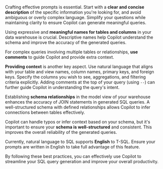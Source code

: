 Crafting effective prompts is essential. Start with a **clear and concise description** of the specific information you're looking for, and avoid ambiguous or overly complex language. Simplify your questions while maintaining clarity to ensure Copilot can generate meaningful queries.

Using expressive and **meaningful names for tables and columns** in your data warehouse is crucial. Descriptive names help Copilot understand the schema and improve the accuracy of the generated queries.

For complex queries involving multiple tables or relationships, **use comments** to guide Copilot and provide extra context.

**Providing context** is another key aspect. Use natural language that aligns with your table and view names, column names, primary keys, and foreign keys. Specify the columns you wish to see, aggregations, and filtering criteria explicitly. Adding comments at the top of your query (using `--`) can further guide Copilot in understanding the query's intent.

Establishing **schema relationships** in the model view of your warehouse enhances the accuracy of JOIN statements in generated SQL queries. A well-structured schema with defined relationships allows Copilot to infer connections between tables effectively.

Copilot can handle typos or infer context based on your schema, but it's important to ensure your **schema is well-structured** and consistent. This improves the overall reliability of the generated queries.

Currently, natural language to SQL supports **English** to T-SQL. Ensure your prompts are written in English to take full advantage of this feature.

By following these best practices, you can effectively use Copilot to streamline your SQL query generation and improve your overall productivity.
